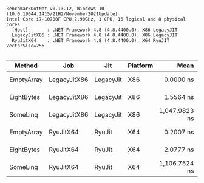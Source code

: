 ```

BenchmarkDotNet v0.13.12, Windows 10 (10.0.19044.1415/21H2/November2021Update)
Intel Core i7-10700F CPU 2.90GHz, 1 CPU, 16 logical and 8 physical cores
  [Host]       : .NET Framework 4.8 (4.8.4400.0), X86 LegacyJIT
  LegacyJitX86 : .NET Framework 4.8 (4.8.4400.0), X86 LegacyJIT
  RyuJitX64    : .NET Framework 4.8 (4.8.4400.0), X64 RyuJIT VectorSize=256


```
| Method     | Job          | Jit       | Platform | Mean          | Error     | StdDev    | Gen0   | Allocated |
|----------- |------------- |---------- |--------- |--------------:|----------:|----------:|-------:|----------:|
| EmptyArray | LegacyJitX86 | LegacyJit | X86      |     0.0000 ns | 0.0000 ns | 0.0000 ns |      - |         - |
| EightBytes | LegacyJitX86 | LegacyJit | X86      |     1.5564 ns | 0.0076 ns | 0.0059 ns | 0.0038 |      20 B |
| SomeLinq   | LegacyJitX86 | LegacyJit | X86      | 1,047.9823 ns | 0.7302 ns | 0.6097 ns | 0.0668 |     357 B |
| EmptyArray | RyuJitX64    | RyuJit    | X64      |     0.2007 ns | 0.0037 ns | 0.0031 ns |      - |         - |
| EightBytes | RyuJitX64    | RyuJit    | X64      |     2.0777 ns | 0.0335 ns | 0.0297 ns | 0.0051 |      32 B |
| SomeLinq   | RyuJitX64    | RyuJit    | X64      | 1,106.7524 ns | 2.5118 ns | 2.2266 ns | 0.0782 |     497 B |
